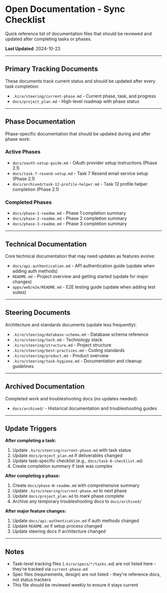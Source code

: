 # Open Documentation - Sync Checklist

Quick reference list of documentation files that should be reviewed and updated after completing tasks or phases.

**Last Updated**: 2024-10-23

---

## Primary Tracking Documents

These documents track current status and should be updated after every task completion:

- `.kiro/steering/current-phase.md` - Current phase, task, and progress
- `docs/project_plan.md` - High-level roadmap with phase status

---

## Phase Documentation

Phase-specific documentation that should be updated during and after phase work:

### Active Phases

- `docs/oauth-setup-guide.md` - OAuth provider setup instructions (Phase 2.1)
- `docs/task-7-resend-setup.md` - Task 7 Resend email service setup (Phase 2.1)
- `docs/archived/task-12-profile-helper.md` - Task 12 profile helper completion (Phase 2.1)

### Completed Phases

- `docs/phase-1-readme.md` - Phase 1 completion summary
- `docs/phase-2-readme.md` - Phase 2 completion summary
- `docs/phase-3-readme.md` - Phase 3 completion summary

---

## Technical Documentation

Core technical documentation that may need updates as features evolve:

- `docs/api-authentication.md` - API authentication guide (update when adding auth methods)
- `README.md` - Project overview and getting started (update for major changes)
- `apps/web/e2e/README.md` - E2E testing guide (update when adding test suites)

---

## Steering Documents

Architecture and standards documents (update less frequently):

- `.kiro/steering/database-schema.md` - Database schema reference
- `.kiro/steering/tech.md` - Technology stack
- `.kiro/steering/structure.md` - Project structure
- `.kiro/steering/best-practices.md` - Coding standards
- `.kiro/steering/product.md` - Product overview
- `.kiro/steering/task-hygiene.md` - Documentation and cleanup guidelines

---

## Archived Documentation

Completed work and troubleshooting docs (no updates needed):

- `docs/archived/` - Historical documentation and troubleshooting guides

---

## Update Triggers

**After completing a task:**

1. Update `.kiro/steering/current-phase.md` with task status
2. Update `docs/project_plan.md` if deliverables changed
3. Update task-specific checklist (e.g., `docs/task-6-checklist.md`)
4. Create completion summary if task was complex

**After completing a phase:**

1. Create `docs/phase-N-readme.md` with comprehensive summary
2. Update `.kiro/steering/current-phase.md` to next phase
3. Update `docs/project_plan.md` to mark phase complete
4. Archive any temporary troubleshooting docs to `docs/archived/`

**After major feature changes:**

1. Update `docs/api-authentication.md` if auth methods changed
2. Update `README.md` if setup process changed
3. Update steering docs if architecture changed

---

## Notes

- Task-level tracking files (`.kiro/specs/*/tasks.md`) are not listed here - they're tracked via `current-phase.md`
- Spec files (requirements, design) are not listed - they're reference docs, not status trackers
- This file should be reviewed weekly to ensure it stays current
